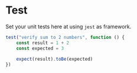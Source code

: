 # Test

Set your unit tests here at using `jest` as framework.

```js
test("verify sum to 2 numbers", function () {
    const result = 1 + 2
    const expected = 3
    
    expect(result).toBe(expected)
})
```